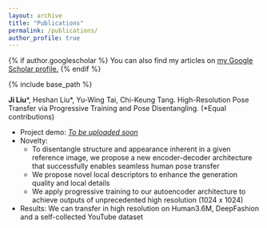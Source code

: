 ```yaml
---
layout: archive
title: "Publications"
permalink: /publications/
author_profile: true
---
```


{% if author.googlescholar %}
  You can also find my articles on <u><a href="{{author.googlescholar}}">my Google Scholar profile</a>.</u>
{% endif %}

{% include base_path %}

<!-- {% for post in site.publications reversed %}
  {% include archive-single.html %}
{% endfor %} -->

**Ji Liu**\*, Heshan Liu\*, Yu-Wing Tai, Chi-Keung Tang. High-Resolution Pose Transfer via Progressive Training and Pose Disentangling. (\*Equal contributions)
* Project demo: [*To be uploaded soon*](https://jayliu0911.github.io/supp_material/index.html)
* Novelty:
  * To disentangle structure and appearance inherent in a given reference image, we propose a new encoder-decoder architecture that successfully enables seamless human pose transfer
  * We propose novel local descriptors to enhance the generation quality and local details
  * We apply progressive training to our autoencoder architecture to achieve outputs of unprecedented high resolution (1024 x 1024)
* Results: We can transfer in high resolution on Human3.6M, DeepFashion and a self-collected YouTube dataset
